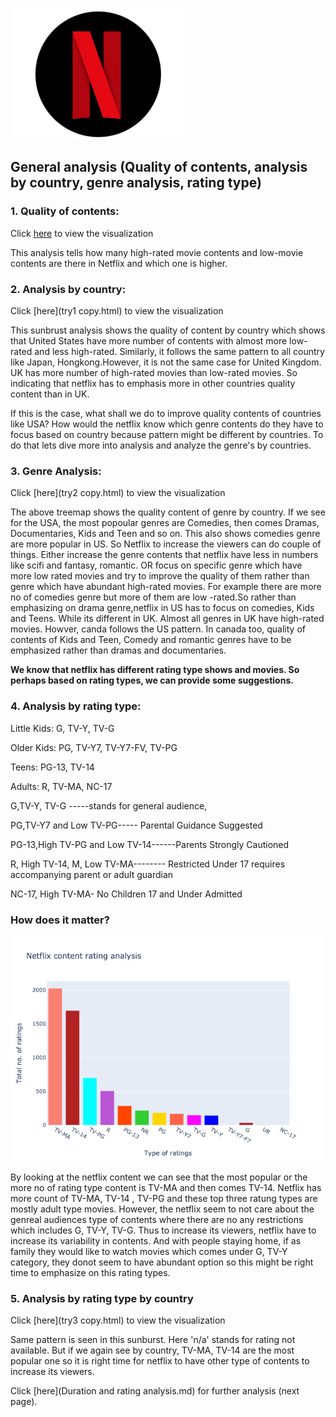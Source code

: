 ![](nflix.png)


## General analysis (Quality of contents, analysis by country, genre analysis, rating type)

### 1. Quality of contents:
  
   Click [here](try1.html) to view the visualization
  
   This analysis tells how many high-rated movie contents and low-movie contents are there in Netflix and which one is higher.
   
   

### 2. Analysis by country:
  
  Click [here](try1 copy.html) to view the visualization
  
  This sunbrust analysis shows the quality of content by country which shows that United States have more number of contents with almost more low-rated and less high-rated. Similarly, it follows the same pattern to all country like Japan, Hongkong.However, it is not the same case for United Kingdom. UK has more number of high-rated movies than low-rated movies. So indicating that netflix has to emphasis more in other countries quality content than in UK.
  
 If this is the case, what shall we do to improve quality contents of countries like USA? How would the netflix know which genre contents do they have to focus based on country because pattern might be different by countries. To do that lets dive more into analysis and analyze the genre's by countries.
 
### 3. Genre Analysis:

Click [here](try2 copy.html) to view the visualization


The above treemap shows the quality content of genre by country. If we see for the USA, the most popoular genres are Comedies, then comes Dramas, Documentaries, Kids and Teen and so on. This also shows comedies genre are more popular in US. So Netflix to increase the viewers can do couple of things. Either increase the genre contents that netflix have less in numbers like scifi and fantasy, romantic. OR focus on specific genre which have more low rated movies and try to improve the quality of them rather than genre which have abundant high-rated movies. For example there are more no of comedies genre but more of them are low -rated.So rather than emphasizing on drama genre,netflix in US has to focus on comedies, Kids and Teens. While its different in UK. Almost all genres in UK have high-rated movies. Howver, canda follows the US pattern. In canada too, quality of contents of Kids and Teen, Comedy and romantic genres have to be emphasized rather than dramas and documentaries.

**We know that netflix has different rating type shows and movies. So perhaps based on rating types, we can provide some suggestions.**



### 4. Analysis by rating type:


Little Kids: G, TV-Y, TV-G

Older Kids: PG, TV-Y7, TV-Y7-FV, TV-PG

Teens: PG-13, TV-14

Adults:  R, TV-MA, NC-17


G,TV-Y, TV-G -----stands for general audience,

PG,TV-Y7 and Low TV-PG----- Parental Guidance Suggested

PG-13,High TV-PG and Low TV-14------Parents Strongly Cautioned

R, High TV-14, M, Low TV-MA-------- Restricted Under 17 requires accompanying parent or adult guardian

NC-17, High TV-MA- No Children 17 and Under Admitted 





### How does it matter?

![Plot](1.d..png)

By looking at the netflix content we can see that the most popular or the more no of rating type content is TV-MA and then comes TV-14. Netflix has more count of TV-MA, TV-14 , TV-PG and these top three ratung types are mostly adult type movies. However, the netflix seem to not care about the genreal audiences type of contents where there are no any restrictions which includes G, TV-Y, TV-G. Thus to increase its viewers, netflix have to increase its variability in contents. And with people staying home, if as family they would like to watch movies which comes under G, TV-Y category, they donot seem to have abundant option so this might be right time to emphasize on this rating types.




### 5. Analysis by rating type by country

Click [here](try3 copy.html) to view the visualization

Same pattern is seen in this sunburst. Here 'n/a' stands for rating not available. But if we again see by country, TV-MA, TV-14 are the most popular one so it is right time for netflix to have other type of contents to increase its viewers.


Click [here](Duration and rating analysis.md) for further analysis (next page).


